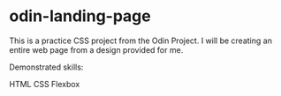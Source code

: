 # odin-landing-page

This is a practice CSS project from the Odin Project. I will be creating an entire web page from a design provided for me.

Demonstrated skills:

HTML
CSS
Flexbox